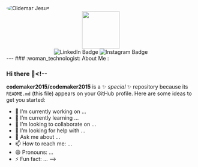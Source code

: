 <img src="https://lh3.googleusercontent.com/pw/AIL4fc-fN5f9JZYw32L0eOjq4EIacc1V_j7Zs99X9DFHHixz24oMeXrfwQRdxON49hUw7_oN2g3XIgVXJsaalTaPiA-YXYVj1VVBnjnGvPc73NObpk3ghrEf6UVjWDxmMmRfjIRIj6VFZAOVOf0PREOvgzE7Dw=w100-h100-s-no?authuser=0" alt="Oldemar Jesus" style="border-radius: 100%" />

<div id="header" align="center">
  <img src="https://media.giphy.com/media/M9gbBd9nbDrOTu1Mqx/giphy.gif" width="100"/>
</div>
<div id="badges" align="center">
  <img src="https://img.shields.io/badge/LinkedIn-blue?style=for-the-badge&logo=linkedin&logoColor=white" alt="LinkedIn Badge"/>
  <img src="https://img.shields.io/badge/Instagram-red?style=for-the-badge&logo=instagram&logoColor=white" alt="Instagram Badge" />
</div>
<div id="badges" align="center">
  <img src="https://komarev.com/ghpvc/?username=OldemarJesus&style=flat-square&color=blue" alt=""/>
</div>
---
### :woman_technologist: About Me :


### Hi there 👋<!--
**codemaker2015/codemaker2015** is a ✨ _special_ ✨ repository because its `README.md` (this file) appears on your GitHub profile.
Here are some ideas to get you started:
- 🔭 I’m currently working on ...
- 🌱 I’m currently learning ...
- 👯 I’m looking to collaborate on ...
- 🤔 I’m looking for help with ...
- 💬 Ask me about ...
- 📫 How to reach me: ...
- 😄 Pronouns: ...
- ⚡ Fun fact: ...
-->
